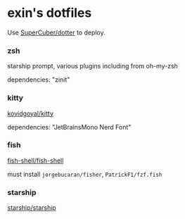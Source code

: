 # exin's dotfiles

Use [SuperCuber/dotter](https://github.com/SuperCuber/dotter) to deploy.

### zsh
starship prompt, various plugins including from oh-my-zsh

dependencies: "zinit"

### kitty
[kovidgoyal/kitty](https://github.com/kovidgoyal/kitty)

dependencies: "JetBrainsMono Nerd Font"

### fish
[fish-shell/fish-shell](https://github.com/fish-shell/fish-shell)

must install `jorgebucaran/fisher`, `PatrickF1/fzf.fish`

### starship
[starship/starship](https://github.com/starship/starship)
